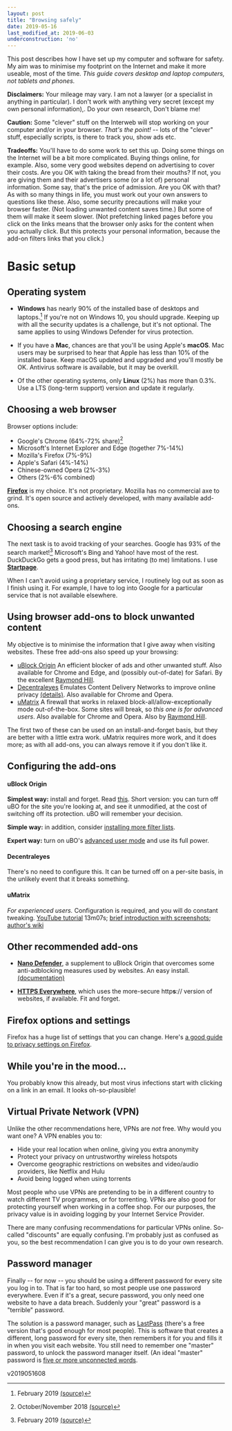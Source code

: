 ```yaml
---
layout: post
title: "Browsing safely"
date: 2019-05-16
last_modified_at: 2019-06-03
underconstruction: 'no'
---
```

This post describes how I have set up my computer and software for safety. My aim was to minimise my footprint on the Internet and make it more useable, most of the time. *This guide covers desktop and laptop computers, not tablets and phones.*

**Disclaimers:** Your mileage may vary. I am not a lawyer  (or a specialist in anything in particular). I don't work with anything  very secret (except my own personal information),. Do your own research, Don't blame me!

**Caution:** Some "clever" stuff on the Interweb will stop working on your  computer and/or in your browser. *That's the point!* -- lots of the "clever" stuff, especially scripts, is there to track you, show ads etc.

**Tradeoffs:** You'll have to do some work to set this up. Doing some things on the Internet will be a bit more  complicated. Buying things online, for example. Also, some very good  websites depend on advertising to cover their costs. Are you OK with  taking the bread from their mouths? If not, you are giving them and their  advertisers some (or a lot of) personal information. Some say, that's the price of  admission. Are you OK with that? As with so many things in life, you  must work out your own answers to questions like these. Also, some  security precautions will make your browser faster. (Not loading unwanted  content saves time.) But some of them will make it seem slower. (Not  prefetching linked pages before you click on the links means that the  browser only asks for the content when you actually click. But this  protects your personal information, because the add-on filters links that you click.)

# Basic setup

## Operating system

* **Windows** has nearly 90% of the installed base of desktops and laptops.[^1] If you're not on Windows 10, you should upgrade. Keeping up with all the security updates is a challenge, but it's not optional. The same applies to using Windows Defender for virus protection.

* If you have a **Mac**, chances are that you'll be using Apple's **macOS**. Mac users may be surprised to hear that Apple has less than 10% of the installed base. Keep macOS updated and upgraded and you'll mostly be OK. Antivirus software is available, but it may be overkill.

* Of the other operating systems, only **Linux** (2%) has more than 0.3%. Use a LTS (long-term support) version and update it regularly.

[^1]: February 2019 [(source)](https://en.wikipedia.org/wiki/Usage_share_of_operating_systems#Desktop_and_laptop_computers)

## Choosing a web browser

Browser options include:
* Google's Chrome (64%-72% share)[^2]
* Microsoft's Internet Explorer and Edge (together 7%-14%)
* Mozilla's Firefox (7%-9%)
* Apple's Safari (4%-14%)
* Chinese-owned Opera (2%-3%)
* Others (2%-6% combined)

[^2]: October/November 2018 [(source)](https://en.wikipedia.org/wiki/Usage_share_of_web_browsers#Summary_tables)

[**Firefox**](https://www.mozilla.org/firefox/new/) is my choice. It's not proprietary. Mozilla has no commercial axe to grind. It's open source and actively developed, with many available add-ons.

## Choosing a search engine

The next task is to avoid tracking of your searches. Google has 93% of the search market![^3] Microsoft's Bing and Yahoo! have most of the rest. DuckDuckGo gets a good press, but has irritating (to me) limitations. I use [**Startpage**](https://www.startpage.com).

[^3]: February 2019 [(source)](https://en.wikipedia.org/wiki/Web_search_engine#Market_share_in_February_2019)

When I can't avoid using a proprietary service, I routinely log out as soon as I finish using it. For example, I have to log into Google for a particular service that is not available elsewhere.

## Using browser add-ons to block unwanted content

My objective is to minimise the information that I give away when visiting websites. These free add-ons also speed up your browsing:
* [uBlock Origin](https://addons.mozilla.org/en-GB/firefox/addon/ublock-origin/) An efficient blocker of ads and other unwanted stuff. Also available for Chrome and Edge, and (possibly out-of-date) for Safari. By the excellent [Raymond Hill](https://github.com/gorhill).
* [Decentraleyes](https://addons.mozilla.org/en-GB/firefox/addon/decentraleyes/) Emulates Content Delivery Networks to improve online privacy [(details)](https://git.synz.io/Synzvato/decentraleyes/wikis/Simple-Introduction). Also available for Chrome and Opera.
* [uMatrix](https://addons.mozilla.org/en-GB/firefox/addon/ublock-origin/) A firewall that works in relaxed block-all/allow-exceptionally mode out-of-the-box. Some sites will break, so *this one is for advanced users*. Also available for Chrome and Opera. Also by [Raymond Hill](https://github.com/gorhill).

The first two of these can be used on an install-and-forget basis, but they are better with a little extra work. uMatrix requires more work, and it does more; as with all add-ons, you can always remove it if you don't like it.

## Configuring the add-ons

#### uBlock Origin

**Simplest way:** install and forget. Read [this](https://github.com/gorhill/uBlock/wiki/Quick-guide:-popup-user-interface). Short version: you can turn off uBO for the site you're looking at, and see it unmodified, at the cost of switching off its protection. uBO will remember your decision.

**Simple way:** in addition, consider [installing more filter lists](https://github.com/gorhill/uBlock/wiki/Dashboard:-Filter-lists).

**Expert way:** turn on uBO's [advanced user mode](https://github.com/gorhill/uBlock/wiki/Advanced-user-features) and use its full power.

#### Decentraleyes

There's no need to configure this. It can be turned off on a per-site basis, in the unlikely event that it breaks something.

#### uMatrix

*For experienced users.* Configuration is required, and you will do constant tweaking. [YouTube tutorial](https://www.youtube.com/watch?v=TVozpo3zUBk) 13m07s; [brief introduction with screenshots](https://www.ghacks.net/2017/11/28/a-umatrix-guide-for-firefox/); [author's wiki](https://github.com/gorhill/uMatrix/wiki)

## Other recommended add-ons

* [**Nano Defender**](https://addons.mozilla.org/en-GB/firefox/addon/nano-defender-firefox/?src=search), a supplement to uBlock Origin that overcomes some anti-adblocking measures used by websites. An easy install. [(documentation)](https://jspenguin2017.github.io/uBlockProtector/)

* [**HTTPS Everywhere**](https://addons.mozilla.org/en-GB/firefox/addon/https-everywhere/), which uses the more-secure http**s**:// version of websites, if available. Fit and forget.

## Firefox options and settings

Firefox has a huge list of settings that you can change. Here's [a good guide to privacy settings on Firefox](https://restoreprivacy.com/firefox-privacy/).

## While you're in the mood...

You probably know this already, but most virus infections start with clicking on a link in an email. It looks oh-so-plausible!

## Virtual Private Network (VPN)

Unlike the other recommendations here, VPNs are *not* free. Why would you want one? A VPN enables you to:
* Hide your real location when online, giving you extra anonymity
* Protect your privacy on untrustworthy wireless hotspots
* Overcome geographic restrictions on websites and video/audio providers, like Netflix and Hulu
* Avoid being logged when using torrents

Most people who use VPNs are pretending to be in a different country to watch different TV programmes, or for torrenting. VPNs are also good for protecting yourself when working in a coffee shop. For our purposes, the privacy value is in avoiding logging by your Internet Service Provider.

There are many confusing recommendations for particular VPNs online. So-called "discounts" are equally confusing. I'm probably just as confused as you, so the best recommendation I can give you is to do your own research.

## Password manager

Finally -- for now -- you should be using a different password for every site you log in to. That is far too hard, so most people use one password everywhere. Even if it's a great, secure password, you only need one website to have a data breach. Suddenly your "great" password is a "terrible" password.

The solution is a password manager, such as [LastPass](https://www.lastpass.com/) (there's a free version that's good enough for most people). This is software that creates a different, long password for every site, then remembers it for you and fills it in when you visit each website. You still need to remember one "master" password, to unlock the password manager itself. (An ideal "master" password is [five or more unconnected words](https://xkcd.com/936/).

v2019051608
